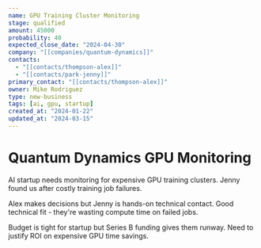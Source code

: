 ```yaml
---
name: GPU Training Cluster Monitoring
stage: qualified  
amount: 45000
probability: 40
expected_close_date: "2024-04-30"
company: "[[companies/quantum-dynamics]]"
contacts:
  - "[[contacts/thompson-alex]]"
  - "[[contacts/park-jenny]]"
primary_contact: "[[contacts/thompson-alex]]"
owner: Mike Rodriguez
type: new-business
tags: [ai, gpu, startup]
created_at: "2024-01-22"
updated_at: "2024-03-15"
---
```


# Quantum Dynamics GPU Monitoring

AI startup needs monitoring for expensive GPU training clusters. Jenny found us after costly training job failures.

Alex makes decisions but Jenny is hands-on technical contact. Good technical fit - they're wasting compute time on failed jobs.

Budget is tight for startup but Series B funding gives them runway. Need to justify ROI on expensive GPU time savings.